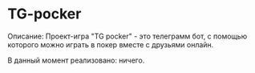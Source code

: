 # TG-pocker

Описание: Проект-игра "TG pocker" - это телеграмм бот, с помощью которого можно играть в покер вместе с друзьями онлайн.

В данный момент реализовано: ничего.